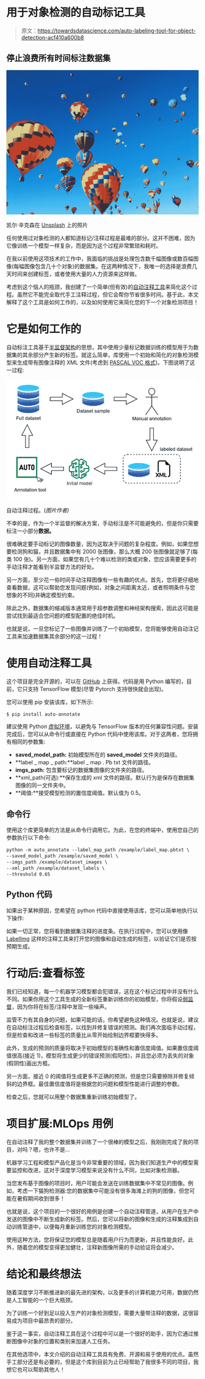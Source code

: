 # 用于对象检测的自动标记工具

> 原文：<https://towardsdatascience.com/auto-labeling-tool-for-object-detection-acf410a600b8>

## 停止浪费所有时间标注数据集

![](img/579604bb5f2dc7c18d84c92caef75306.png)

凯尔·辛克森在 [Unsplash](https://unsplash.com?utm_source=medium&utm_medium=referral) 上的照片

任何使用过对象检测的人都知道标记/注释过程是最难的部分。这并不困难，因为它像训练一个模型一样复杂，而是因为这个过程非常繁琐和耗时。

在我以前使用这项技术的工作中，我面临的挑战是处理包含数千幅图像或数百幅图像(每幅图像包含几十个对象)的数据集。在这两种情况下，我唯一的选择是浪费几天时间来创建标签，或者使用大量的人力资源来这样做。

考虑到这个恼人的瓶颈，我创建了一个简单(但有效)的[自动注释工具](https://github.com/AlvaroCavalcante/auto_annotate)来简化这个过程。虽然它不能完全取代手工注释过程，但它会帮你节省很多时间。基于此，本文解释了这个工具是如何工作的，以及如何使用它来简化您的下一个对象检测项目！

# 它是如何工作的

自动标注工具基于[半监督架构](https://machinelearningmastery.com/what-is-semi-supervised-learning/)的思想，其中使用少量标记数据训练的模型用于为数据集的其余部分产生新的标签。就这么简单，库使用一个初始和简化的对象检测模型来生成带有图像注释的 XML 文件(考虑到 [PASCAL VOC 格式](/coco-data-format-for-object-detection-a4c5eaf518c5))。下图说明了这一过程:

![](img/4931139066a8d5af43009ebca25dcdda.png)

自动注释过程。(*图片作者)*

不幸的是，作为一个半监督的解决方案，手动标注是不可能避免的，但是你只需要标注一小部分**数据。**

很难确定要手动标记的图像数量，因为这取决于问题的复杂程度。例如，如果您想要检测狗和猫，并且数据集中有 2000 张图像，那么大概 200 张图像就足够了(每类 100 张)。另一方面，如果您有几十个难以检测的类或对象，您应该需要更多的手动注释才能看到半监督方法的好处。

另一方面，至少花一些时间手动注释图像有一些有趣的优点。首先，您将更仔细地查看数据，这可以帮助您发现问题(例如，对象之间距离太近，或者照明条件与您想象的不同)并确定模型约束。

除此之外，数据集的缩减版本通常用于超参数调整和神经架构搜索，因此这可能是尝试找到最适合您问题的模型配置的绝佳时机。

也就是说，一旦您标记了一些图像并训练了一个初始模型，您将能够使用自动注记工具来加速数据集其余部分的这一过程！

# 使用自动注释工具

这个项目是完全开源的，可以在 [GitHub](https://github.com/AlvaroCavalcante/auto_annotate) 上获得。代码是用 Python 编写的，目前，它只支持 TensorFlow 模型(尽管 Pytorch 支持很快就会出现)。

您可以使用 pip 安装该库，如下所示:

```
$ pip install auto-annotate
```

建议使用 Python [虚拟环境](https://docs.python.org/3/library/venv.html)，以避免与 TensorFlow 版本的任何兼容性问题。安装完成后，您可以从命令行或直接在 Python 代码中使用该库。对于这两者，您将拥有相同的参数集:

*   **saved_model_path:** 初始模型所在的 **saved_model** 文件夹的路径。
*   **label _ map _ path:**label _ map . Pb txt 文件的路径。
*   **imgs_path:** 包含要标记的数据集图像的文件夹的路径。
*   **xml_path(可选):**保存生成的 xml 文件的路径。默认行为是保存在数据集图像的同一文件夹中。
*   **阈值:**接受模型检测的置信度阈值。默认值为 0.5。

## 命令行

使用这个库更简单的方法是从命令行调用它。为此，在您的终端中，使用您自己的参数执行以下命令:

```
python -m auto_annotate --label_map_path /example/label_map.pbtxt \
--saved_model_path /example/saved_model \
--imgs_path /example/dataset_images \
--xml_path /example/dataset_labels \
--threshold 0.65
```

## Python 代码

如果出于某种原因，您希望在 python 代码中直接使用该库，您可以简单地执行以下操作:

如果一切正常，您将看到数据集注释的进度条。在执行过程中，您可以使用像 [LabelImg](https://github.com/heartexlabs/labelImg) 这样的注释工具来打开您的图像和自动生成的标签，以验证它们是否按预期生成。

# 行动后:查看标签

我们已经知道，每一个机器学习模型都会犯错误，这在这个标记过程中并没有什么不同。如果你用这个工具生成的全新标签重新训练你的初始模型，你将假设[弱监督](http://ai.stanford.edu/blog/weak-supervision/)，因为你将在标签/注释中发现一些噪声。

监管不力有其自身的问题，如果可能的话，你希望避免这种情况。也就是说，建议在自动标注过程后检查标签，以找到并修复错误的预测。我们再次面临手动过程，但是检查和改进一些标签的质量比从零开始绘制边界框要快得多。

此外，生成的预测的质量将取决于初始模型的准确性和置信度阈值。如果置信度阈值很高(接近 1)，模型将生成更少的错误预测(假阳性)，并且您必须为丢失的对象(假阴性)画出方框。

另一方面，接近 0 的阈值将生成更多不正确的预测，但是您只需要擦除并修复倾斜的边界框。最佳置信度值将是根据您的问题和模型性能进行调整的参数。

检查之后，您就可以用整个数据集重新训练初始模型了。

# 项目扩展:MLOps 用例

在自动注释了我的整个数据集并训练了一个很棒的模型之后，我刚刚完成了我的项目，对吗？嗯，也许不是…

机器学习工程和模型产品化是当今非常重要的领域，因为我们知道生产中的模型需要监控和改进，这对于深度学习模型来说没有什么不同，比如对象检测器。

当您发布基于图像的项目时，用户可能会发送在训练数据集中不常见的图像。例如，考虑一下猫狗检测器:您的数据集中可能没有很多海滩上的狗的图像，但您可能在暑假期间收到很多！

也就是说，这个项目的一个很好的用例是创建一个自动注释管道，从用户在生产中发送的图像中不断生成新的标签。然后，您可以将新的图像和生成的注释集成到自动训练管道中，以便每月重新训练您的对象检测模型。

使用这种方法，您将保证您的模型总是随着用户行为而更新，并且性能良好。此外，随着您的模型变得更加健壮，注释新图像所需的手动验证将会减少。

# 结论和最终想法

随着深度学习不断推进新的最先进的架构，以及更多的计算机能力可用，数据仍然是人工智能的一个巨大瓶颈。

为了训练一个好到足以投入生产的对象检测模型，需要大量带注释的数据，这很容易成为项目中最昂贵的部分。

鉴于这一事实，自动注释工具在这个过程中可以是一个很好的助手，因为它通过推断图像中对象的位置和类别来加速人工任务。

在其他选项中，本文介绍的自动注释工具具有免费、开源和易于使用的优点。虽然手工部分还是有必要的，但是这个库到目前为止已经帮助了我很多不同的项目，我想它也可以帮助其他人！